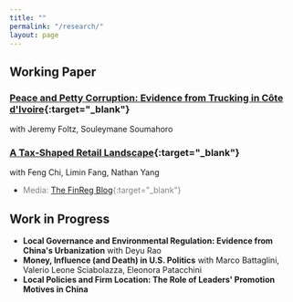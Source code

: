 ```yaml
---
title: ""
permalink: "/research/"
layout: page
---
```


## Working Paper

### [Peace and Petty Corruption: Evidence from Trucking in Côte d'Ivoire](https://papers.ssrn.com/sol3/papers.cfm?abstract_id=4292211){:target="_blank"} 
with Jeremy Foltz, Souleymane Soumahoro

### [A Tax-Shaped Retail Landscape](https://papers.ssrn.com/sol3/papers.cfm?abstract_id=4338974){:target="_blank"} 
with Feng Chi, Limin Fang, Nathan Yang
- <span style="color: gray;">Media: [The FinReg Blog](https://tinyurl.com/pfyfhr4v){:target="_blank"}</span>

## Work in Progress

- **Local Governance and Environmental Regulation: Evidence from China's Urbanization** with Deyu Rao
- **Money, Influence (and Death) in U.S. Politics** with Marco Battaglini, Valerio Leone Sciabolazza, Eleonora Patacchini
- **Local Policies and Firm Location: The Role of Leaders' Promotion Motives in China**
